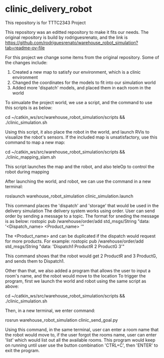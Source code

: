 # clinic_delivery_robot
This repository is for TTTC2343 Project

This repository was an editted repository to make it fits our needs.
The original repository is build by rodriguesrenato, and the link is
https://github.com/rodriguesrenato/warehouse_robot_simulation?tab=readme-ov-file

For this project we change some items from the original repository. Some of the changes include:
1. Created a new map to satisfy our environment, which is a clinic environment
2. Changed the coordinates for the models to fit into our simulation world
3. Added more 'dispatch' models, and placed them in each room in the world



To simualate the project world, we use a script, and the command to use this scripts is as below:

cd ~/catkin_ws/src/warehouse_robot_simulation/scripts && ./clinic_simulation.sh

Using this script, it also place the robot in the world, and launch RVis to visualize the robot's sensors.
If the included map is unsatisfactory, use this command to map a new map:

cd ~/catkin_ws/src/warehouse_robot_simulation/scripts && ./clinic_mapping_slam.sh

This script launches the map and the robot, and also teleOp to control the robot during mapping

After launching the world, and robot, we can use the command in a new terminal:

roslaunch warehouse_robot_simulation clinic_simulation.launch

This command places the 'dispatch' and 'storage' that would be used in the delivery simulation
The delivery system works using order. User can send order by sending a message to a topic.
The format for sneding the message is as below:
rostopic pub /warehouse/order/add std_msgs/String "data: '<Dispatch_name> <Product_name> <Quantity>'"

The <Product_name> and <Quantity> can be duplicated if the dispatch would request for more products.
For example:
rostopic pub /warehouse/order/add std_msgs/String "data: 'Dispatch1 ProductR 2 ProductG 3'"

This command shows that the robot would get 2 ProductR and 3 ProductG, and sends them to Dispatch1.



Other than that, we also added a program that allows the user to input a room's name, and the robot would move to the location
To trigger the program, first we launch the world and robot using the same script as above:

cd ~/catkin_ws/src/warehouse_robot_simulation/scripts && ./clinic_simulation.sh

Then, in a new terminal, we enter command:

rosrun warehouse_robot_simulation clinic_send_goal.py

Using this command, in the same terminal, user can enter a room name that the robot would move to, if the user forgot the rooms name, user can enter 'list' which would list out all the available rooms.
This program would keep on running until user use the button combination 'CTRL+C', then 'ENTER' to exit the program.
